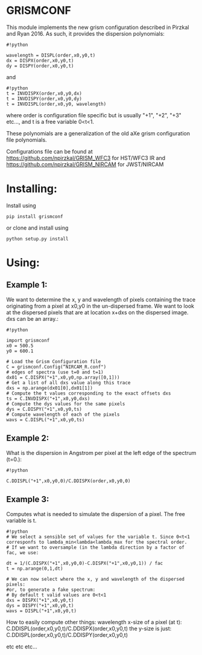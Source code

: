 # GRISMCONF

This module implements the new grism configuration described in Pirzkal and Ryan 2016. As such, it provides the dispersion polynomials:
```
#!python

wavelength = DISPL(order,x0,y0,t)
dx = DISPX(order,x0,y0,t)
dy = DISPY(order,x0,y0,t)
```
and
```
#!python
t = INVDISPX(order,x0,y0,dx)
t = INVDISPY(order,x0,y0,dy)
t = INVDISPL(order,x0,y0, wavelength)
```
where order is configuration file specific but is usually "+1", "+2", "+3" etc..., and t is a free variable 0<t<1.

These polynomials are a generalization of the old aXe grism configuration file polynomials.

Configurations file can be found at https://github.com/npirzkal/GRISM_WFC3 for HST/WFC3 IR
and
https://github.com/npirzkal/GRISM_NIRCAM for JWST/NIRCAM
# Installing:

Install using 
```
pip install grismconf
```
or clone and install using
```
python setup.py install
```

# Using: #
## Example 1: ##
We want to determine the x, y and wavelength of pixels containing the trace originating from a pixel at x0,y0 in the un-dispersed frame. We want to look at the dispersed pixels that are at location x+dxs on the dispersed image. dxs can be an array.:


```
#!python

import grismconf
x0 = 500.5
y0 = 600.1

# Load the Grism Configuration file
C = grismconf.Config(“NIRCAM_R.conf")
# edges of spectra (use t=0 and t=1)
dx01 = C.DISPX("+1",x0,y0,np.array([0,1]))
# Get a list of all dxs value along this trace
dxs = np.arange(dx01[0],dx01[1])
# Compute the t values corresponding to the exact offsets dxs
ts = C.INVDISPX("+1",x0,y0,dxs)
# Compute the dys values for the same pixels
dys = C.DISPY("+1",x0,y0,ts)
# Compute wavelength of each of the pixels
wavs = C.DISPL("+1",x0,y0,ts)

```


## Example 2: ##
What is the dispersion in Angstrom per pixel at the left edge of the spectrum (t=0.):

```
#!python

C.DDISPL("+1",x0,y0,0)/C.DDISPX(order,x0,y0,0)
```

## Example 3: ##
Computes what is needed to simulate the dispersion of a pixel. The free variable is t.

```
#!python
# We select a sensible set of values for the variable t. Since 0<t<1 corresponfs to lambda_min<lambda<lambda_max for the spectral order. 
# If we want to oversample (in the lambda direction by a factor of fac, we use:

dt = 1/(C.DISPX("+1",x0,y0,0)-C.DISPX("+1",x0,y0,1)) / fac
t = np.arange(0,1,dt)

# We can now select where the x, y and wavelength of the dispersed pixels:
#or, to generate a fake spectrum:
# By default t valid values are 0<t<1
dxs = DISPX("+1",x0,y0,t)
dys = DISPY("+1",x0,y0,t)
wavs = DISPL("+1",x0,y0,t)
```


How to easily compute other things:
wavelength x-size of a pixel (at t):
C.DDISPL(order,x0,y0,t)/C.DDISPX(order,x0,y0,t)
the y-size is just:
C.DDISPL(order,x0,y0,t)/C.DDISPY(order,x0,y0,t)


etc etc etc…